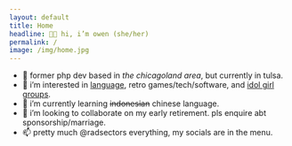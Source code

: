 ```yaml
---
layout: default
title: Home
headline: 👋🏻 hi, i’m owen (she/her)
permalink: /
image: /img/home.jpg
---
```


* 🏢 former php dev based in *the chicagoland area*, but currently in tulsa.
* 👀 i’m interested in [language](https://www.duolingo.com/profile/radsectors), retro games/tech/software, and [idol girl groups](https://www.last.fm/user/radsectors).
* 🌱 i’m currently learning ~~indonesian~~ chinese language.
* 💞️ i’m looking to collaborate on my early retirement. pls enquire abt sponsorship/marriage.
* 📫 pretty much @radsectors everything, my socials are in the menu.
